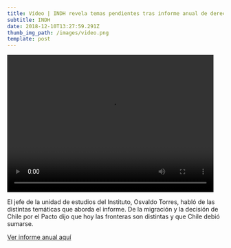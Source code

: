```yaml
---
title: Vídeo | INDH revela temas pendientes tras informe anual de derechos humanos
subtitle: INDH
date: 2018-12-10T13:27:59.291Z
thumb_img_path: /images/video.png
template: post
---
```

<video width="480" height="320" controls="controls">

<source src="http://videosetv.ecn.cl/EMOLTV_V2_20181210182753517_480p.mp4" type="video/mp4">

</video>

El jefe de la unidad de estudios del Instituto, Osvaldo Torres, habló de las distintas temáticas que aborda el informe. De la migración y la decisión de Chile por el Pacto dijo que hoy las fronteras son distintas y que Chile debió sumarse.

[Ver informe anual aquí](https://bibliotecadigital.indh.cl/bitstream/handle/123456789/1173/informe-anual-2018.pdf?sequence=13)
